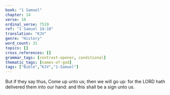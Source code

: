 ```yaml
---
book: "1 Samuel"
chapter: 14
verse: 10
ordinal_verse: 7519
ref: "1 Samuel 14:10"
translation: "KJV"
genre: "History"
word_count: 31
topics: []
cross_references: []
grammar_tags: [contrast-opener, conditional]
thematic_tags: [names-of-god]
tags: ["Bible","KJV","1-Samuel"]
---
```

But if they say thus, Come up unto us; then we will go up: for the LORD hath delivered them into our hand: and this shall be a sign unto us.
